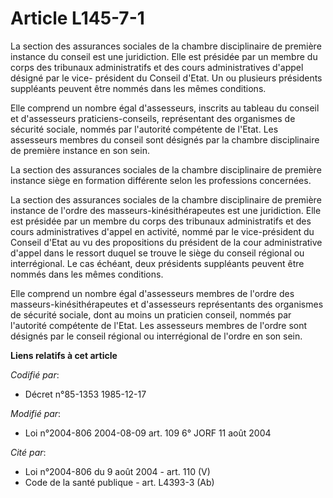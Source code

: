 # Article L145-7-1

La section des assurances sociales de la chambre disciplinaire de première instance du conseil est une juridiction. Elle est
présidée par un membre du corps des tribunaux administratifs et des cours administratives d'appel désigné par le vice-
président du Conseil d'Etat. Un ou plusieurs présidents suppléants peuvent être nommés dans les mêmes conditions.

Elle comprend un nombre égal d'assesseurs, inscrits au tableau du conseil et d'assesseurs praticiens-conseils, représentant
des organismes de sécurité sociale, nommés par l'autorité compétente de l'Etat. Les assesseurs membres du conseil sont
désignés par la chambre disciplinaire de première instance en son sein.

La section des assurances sociales de la chambre disciplinaire de première instance siège en formation différente selon les
professions concernées.

La section des assurances sociales de la chambre disciplinaire de première instance de l'ordre des masseurs-kinésithérapeutes
est une juridiction. Elle est présidée par un membre du corps des tribunaux administratifs et des cours administratives
d'appel en activité, nommé par le vice-président du Conseil d'Etat au vu des propositions du président de la cour
administrative d'appel dans le ressort duquel se trouve le siège du conseil régional ou interrégional. Le cas échéant, deux
présidents suppléants peuvent être nommés dans les mêmes conditions.

Elle comprend un nombre égal d'assesseurs membres de l'ordre des masseurs-kinésithérapeutes et d'assesseurs représentants des
organismes de sécurité sociale, dont au moins un praticien conseil, nommés par l'autorité compétente de l'Etat. Les
assesseurs membres de l'ordre sont désignés par le conseil régional ou interrégional de l'ordre en son sein.

**Liens relatifs à cet article**

_Codifié par_:

  - Décret n°85-1353 1985-12-17

_Modifié par_:

  - Loi n°2004-806 2004-08-09 art. 109 6° JORF 11 août 2004

_Cité par_:

  - Loi n°2004-806 du 9 août 2004 - art. 110 (V)
  - Code de la santé publique - art. L4393-3 (Ab)
